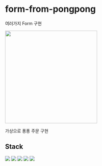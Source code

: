 # form-from-pongpong

여러가지 Form 구현

<img src=
'https://img.danawa.com/prod_img/500000/890/719/img/2719890_1.jpg?shrink=500:500&_v=20171122173134' width="300" height="300" />

가상으로 퐁퐁 주문 구현

## Stack

<img src="https://img.shields.io/badge/types_cript-3178C6?style=for-the-badge&logo=typescript&logoColor=white">
<img src="https://img.shields.io/badge/react-61DAFB?style=for-the-badge&logo=react&logoColor=white">
<img src="https://img.shields.io/badge/MUI-007FFF?style=for-the-badge&logo=mui&logoColor=white">
<img src="https://img.shields.io/badge/react_hook_form-EC5990?style=for-the-badge&logo=reacthookform&logoColor=white">
<img src="https://img.shields.io/badge/vite-646CFF?style=for-the-badge&logo=vite&logoColor=white">
